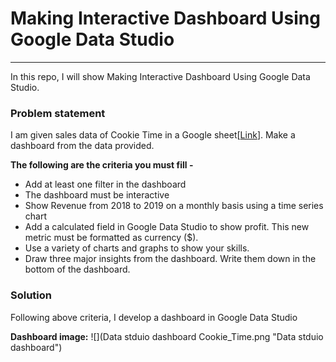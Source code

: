# Making Interactive Dashboard Using Google Data Studio
<hr>
In this repo, I will show Making Interactive Dashboard Using Google Data Studio.

 ### Problem statement

I am given sales data of Cookie Time in a Google sheet[[Link](https://docs.google.com/spreadsheets/d/1ifmPN6SC6RSNYKNbGP4gKJS_S_B3okGuKIhV6vLr6Hc/edit#gid=1780704992)]. 
Make a dashboard from the data provided. 

**The following are the criteria you must fill -**
- Add at least one filter in the dashboard 
- The dashboard must be interactive
- Show Revenue from 2018 to 2019 on a monthly basis using a time series chart 
- Add a calculated field in Google Data Studio to show profit. This new metric must be formatted as currency ($). 
- Use a variety of charts and graphs to show your skills.  
- Draw three major insights from the dashboard. Write them down in the bottom of the dashboard. 

 ### Solution
Following above criteria, I develop a dashboard in Google Data Studio

**Dashboard image:**
![](Data stduio dashboard Cookie_Time.png "Data stduio dashboard")